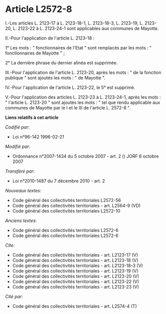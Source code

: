 # Article L2572-8

I.-Les articles L. 2123-17 à L. 2123-18-1, L. 2123-18-3, L. 2123-19, L. 2123-20, L. 2123-22 à L. 2123-24-1 sont applicables
aux communes de Mayotte. 

II.-Pour l'application de l'article L. 2123-18 : 

1° Les mots : " fonctionnaires de l'Etat " sont remplacés par les mots : " fonctionnaires de Mayotte " ; 

2° La dernière phrase du dernier alinéa est supprimée. 

III.-Pour l'application de l'article L. 2123-20, après les mots : " de la fonction publique " sont ajoutés les mots : " de
Mayotte ". 

IV.-Pour l'application de l'article L. 2123-22, le 5° est supprimé.

V.-Pour l'application des articles L. 2123-23 à L. 2123-24-1, après les mots : " l'article L. 2123-20 " sont ajoutés les
mots : " tel que rendu applicable aux communes de Mayotte par le I et le III de l'article L. 2572-8 ".

**Liens relatifs à cet article**

_Codifié par_:

  - Loi n°96-142 1996-02-21

_Modifié par_:

  - Ordonnance n°2007-1434 du 5 octobre 2007 - art. 2 () JORF 6 octobre 2007

_Transféré par_:

  - Loi n°2010-1487 du 7 décembre 2010 - art. 2

_Nouveaux textes_:

  - Code général des collectivités territoriales  L2572-56
  - Code général des collectivités territoriales - art. L2564-9 (VD)
  - Code général des collectivités territoriales L2572-10

_Anciens textes_:

  - Code général des collectivités territoriales  L2572-6
  - Code général des collectivités territoriales L2572-6

_Cite_:

  - Code général des collectivités territoriales - art. L2123-17 (V)
  - Code général des collectivités territoriales - art. L2123-18 (V)
  - Code général des collectivités territoriales - art. L2123-18-3 (V)
  - Code général des collectivités territoriales - art. L2123-19 (V)
  - Code général des collectivités territoriales - art. L2123-20 (V)
  - Code général des collectivités territoriales - art. L2123-22 (V)
  - Code général des collectivités territoriales - art. L2123-23 (V)

_Cité par_:

  - Code général des collectivités territoriales - art. L2574-4 (T)
